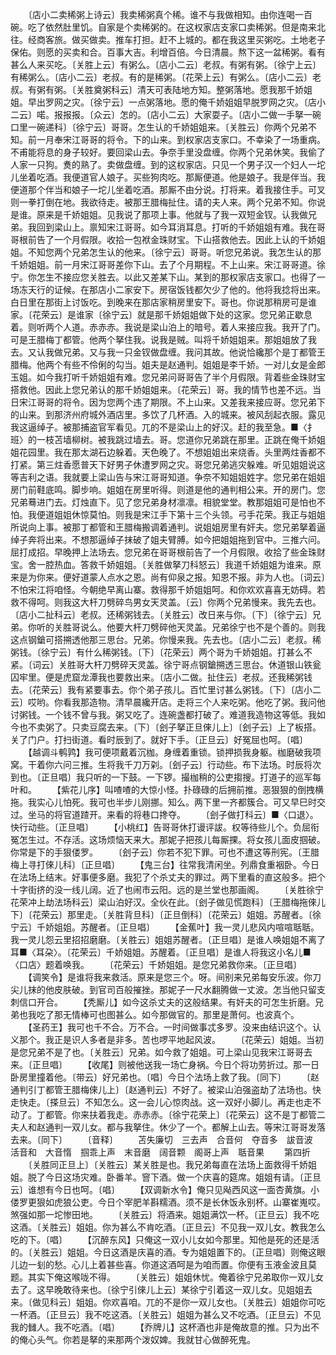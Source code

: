 <!-- { "loadSidebar": true } -->
　　〔店小二卖稀粥上诗云〕我卖稀粥真个稀。谁不与我做相知。由你连喝一百碗。吃了依然肚里饥。自家是个卖稀粥的。在这权家店支家口卖稀粥。但是南来北往。经商客旅。做买做卖。推车打担。赶不上城的。都在我这里买粥吃。土地老子保佑。则愿的买卖和合。百事大吉。利增百倍。今日清晨。熬下这一盆稀粥。看有甚么人来买吃。〔关胜上云〕有粥么。〔店小二云〕老叔。有粥有粥。〔徐宁上云〕有稀粥么。〔店小二云〕老叔。有的是稀粥。〔花荣上云〕有粥么。〔店小二云〕老叔。有粥有粥。〔关胜奠粥科云〕清天可表陆地方知。整粥落地。愿我那千娇姐姐。早出罗网之灾。〔徐宁云〕一点粥落地。愿的俺千娇姐姐早脱罗网之灾。〔店小二云〕喏。报报报。〔众云〕怎的。〔店小二云〕大家耍子。〔店小二做一手拏一碗口里一碗递科〕〔徐宁云〕哥哥。怎生认的千娇姐姐来。〔关胜云〕你两个兄弟不知。前一月奉宋江哥哥的将令。下的山来。到权家店支家口。不幸染了一场重病。不甫能将息的身子较好。要回梁山去。争奈手里没盘缠。你两个兄弟休笑。我偷了人家一只狗。煑的熟了。卖做盘缠。到的这权家店。只见一个男子汉一个妇人一坨儿坐着吃酒。我便道官人娘子。买些狗肉吃。那厮便道。他是娘子。我是伴当。我便道那个伴当和娘子一坨儿坐着吃酒。那厮不由分说。打将来。着我接住手。可叉则一拳打倒在地。我欲待走。被那王腊梅扯住。请的夫人来。两个兄弟不知。你说是谁。原来是千娇姐姐。见我说了那项上事。他就与了我一双短金钗。认我做兄弟。我回到梁山上。禀知宋江哥哥。如今耳消耳息。打听的千娇姐姐有难。我在哥哥根前告了一个月假限。收拾一包袱金珠财宝。下山搭救他去。因此上认的千娇姐姐。不知您两个兄弟怎生认的他来。〔徐宁云〕哥哥。听您兄弟说。我怎生认的那千娇姐姐。前一月宋江哥哥差你下山。去了个月期程。不上山来。宋江哥哥道。徐宁。你怎生不接应您关胜去。以此又差某下山。某到的那权家店支家口。也得了一场冻天行的证候。在那店小二家安下。房宿饭钱都欠少了他的。他将我捻将出来。白日里在那街上讨饭吃。到晚来在那店家稍房里安下。哥也。你说那稍房可是谁家。〔花荣云〕是谁家〔徐宁云〕就是那千娇姐姐做下处的这家。您兄弟正歇息着。则听两个人道。赤赤赤。我说是梁山泊上的暗号。着人来接应我。我开了门。可是王腊梅丁都管。他两个拏住我。说我是贼。叫将千娇姐姐来。那姐姐放了我去。又认我做兄弟。又与我一只金钗做盘缠。我问其故。他说恰纔那个是丁都管王腊梅。他两个有些不伶俐的勾当。姐夫是赵通判。姐姐是李千娇。一对儿女是金郎玉姐。如今我打听千娇姐姐有难。您兄弟问哥哥告了半个月假限。背着些金珠财宝搭救他。因此上您兄弟认的那千娇姐姐来。〔花荣云〕哥。我的情节也差不远。当日宋江哥哥的将令。因为您两个违了期限。不上山来。又差我来接应哥。您兄弟下的山来。到那济州府城外酒店里。多饮了几杯酒。入的城来。被风刮起衣服。露见我这逼绰子。被那捕盗官军看见。兀的不是梁山上的好汉。赶的我至急。■〈扌班〉的一枝苫墙柳树。被我跳过墙去。哥。您道你兄弟跳在那里。正跳在俺千娇姐姐花园里。我在那太湖石边躲着。天色晚了。不想姐姐出来烧香。头里两炷香都不打紧。第三炷香愿普天下好男子休遭罗网之灾。哥您兄弟逃灾躲难。听见姐姐说这等吉利之语。我就要上梁山告与宋江哥哥知道。争奈不知姐姐姓字。您兄弟在姐姐房门前鞋底鸣。脚步响。姐姐在房里听得。则道是他的通判相公来。开的房门。您兄弟蓦进门去。灯烛直下。见了您兄弟身材凛凛。相貌堂堂。教那姐姐可是怕也不怕。我便道姐姐休惊莫怕。则我是宋江手下第十三个头领。弓手花荣。我正与姐姐所说向上事。被那丁都管和王腊梅搬调着通判。说姐姐房里有奸夫。您兄弟拏着逼绰子奔将出来。不想那逼绰子抹破了姐夫臂膊。如今把姐姐拖到官中。三推六问。屈打成招。早晚押上法场去。您兄弟在哥哥根前告了一个月假限。收拾了些金珠财宝。舍一腔热血。答救千娇姐姐。〔关胜做拏刀科怒云〕我道千娇姐姐为谁来。原来是为你来。便好道蒙人点水之恩。尚有仰泉之报。知恩不报。非为人也。〔词云〕不怕宋江将咱怪。今朝绝早离山寨。救得那千娇姐姐呵。和你欢欢喜喜无妨碍。若救不得呵。则我这大杆刀劈碎鸟男女天灵盖。〔云〕你两个兄弟慢来。我先去也。〔店小二扯科云〕老叔。还稀粥钱去。〔关胜云〕改日来与你。〔下〕〔徐宁云〕兄弟。你听的关胜哥说么。他要大杆刀劈碎他天灵盖。兄弟徐宁也不是个善的。则我这点钢鎗可搭搠透他那三思台。兄弟。你慢来我。先去也。〔店小二云〕老叔。稀粥钱。〔徐宁云〕有什么稀粥钱。〔下〕〔花荣云〕两个哥为千娇姐姐。打甚么不紧。〔词云〕关胜哥大杆刀劈碎天灵盖。徐宁哥点钢鎗搠透三思台。休道银山铁瓮囚牢里。便是虎窟龙潭我也要救出来。〔店小二做。扯住云〕老叔。还我稀粥钱去。〔花荣云〕我有紧要事去。你个弟子孩儿。百忙里讨甚么粥钱。〔下〕〔店小二云〕哎哟。你看我那造物。清早晨纔开店。走将三个人来吃粥。他吃了粥。我问他讨粥钱。一个钱不曾与我。粥又吃了。连碗盏都打破了。难道我造物这等低。我如今也不卖粥了。只卖豆腐去来。〔下〕〔刽子拏正旦倈儿上〕〔刽子云〕上了板搭。关了门户。打扫街道。看时辰到了。就好下手。〔正旦云〕好冤屈也呵。〔唱〕
　　【越调斗鹌鹑】我可便项戴着沉枷。身缠着重锁。锁押损我身躯。枷磨破我项窝。干着你六问三推。生将我千刀万刴。〔刽子云〕行动些。布下法场。时辰将次到也。〔正旦唱〕我只听的一下鼓。一下锣。撮枷稍的公吏搊搜。打道子的巡军每叶和。
　　【紫花儿序】叫喳喳的大惊小怪。扑碌碌的后拥前推。恶狠狠的倒拽横拖。我实心儿怕死。我可也半步儿刚挪。知么。两下里一齐都簇合。可又早巳时交过。坐马的将官道蹅开。来看的将巷口搀夺。
　　〔刽子做打科云〕■〈口退〉。快行动些。〔正旦唱〕
　　【小桃红】告哥哥休打谩评詙。权等待些儿个。负屈衔冤怎生过。不存活。这场烦恼天来大。那妮子把孩儿每厮捰。将女孩儿面皮掴破。你常是下的手狠偻罗。
　　〔刽子云〕你若不犯下罪。可也不遭这等刑宪。〔王腊梅上寻打倈儿科〕〔正旦唱〕
　　【鬼三台】往常我清闲坐。列鼎食重裀卧。今日在法场上结末。好事便多磨。我犯了个杀丈夫的罪过。两下里看的直这般多。把个十字街挤的没一线儿阔。近了也闹市云阳。远的是兰堂也那画阁。
　　〔关胜徐宁花荣冲上劫法场科云〕梁山泊好汉。全伙在此。〔刽子做见慌跑科〕〔王腊梅拖倈儿下〕〔花荣云〕那里走。〔关胜背旦科〕〔正旦倒科〕〔花荣云〕姐姐。苏醒者。〔徐宁云〕千娇姐姐。苏醒者。〔正旦唱〕
　　【金蕉叶】我一灵儿悲风内喧喧聒聒。我一灵儿怨云里招招磨磨。〔关胜云〕姐姐苏醒者。〔正旦唱〕是谁人唤姐姐不离了耳■〈耳朶〉。〔花荣云〕千娇姐姐。苏醒着。〔正旦唱〕是谁人将我这小名儿■〈口店〉题着唤我。
　　〔花荣云〕千娇姐姐。是您兄弟救你来。〔正旦唱〕
　　【调笑令】是谁将我来救活。原来是您三个。呀。间别来兄弟每安乐波。你刀尖儿抹的他皮肤破。到官司百般摧挫。那妮子一尺水翻腾做一丈波。怎当他只留支刺信口开合。
　　【秃厮儿】如今这杀丈夫的这般结果。有奸夫的可怎生折磨。兄弟也我吃了那无情棒可也图甚么。如今那做官的。那里是萧何。也波真个。
　　【圣药王】我可也千不合。万不合。一时间做事忒多罗。没来由结识这个。认义那个。我正是识人多者是非多。苦也啰平地起风波。
　　〔花荣云〕姐姐。当初是您兄弟不是了也。〔关胜云〕兄弟。如今救了姐姐。可上梁山见我宋江哥哥去来。〔正旦唱〕
　　【收尾】则被他送我一场亡身祸。今日个将功劳折过。那一日卧房里撞着他。〔带云〕好兄弟也。〔唱〕今日个法场上救了我。〔同下〕
　　〔赵通判引丁都管王腊梅倈儿上〕〔赵通判云〕不好了。被梁山泊强盗劫了法场也。快走快走。〔搽旦云〕不知怎么。这一会儿心惊肉战。这一双好小脚儿。再走也走不动了。丁都管。你来扶着我走。赤赤赤。〔徐宁花荣上〕〔花荣云〕这不是丁都管二夫人和赵通判一双儿女。都与我拏住。休少了一个。都解上山去。等宋江哥哥发落去来。〔同下〕
　　〔音释〕
　　苫失廉切　三去声　合音何　夺音多　詙音波　活音和　大音惰　掴乖上声　末音磨　阔音颗　阁哥上声　聒音果
　　第四折
　　〔关胜同正旦上〕〔关胜云〕某关胜是也。我兄弟每直在法场上面救得千娇姐姐。脱了今日这场灾难。卧番羊。窨下酒。做一个庆喜的筵席。姐姐有请。〔正旦云〕谁想有今日也呵。〔唱〕
　　【双调新水令】俺只见飐西风这一面杏黄旗。小偻罗更狠如虎狼公吏。今日个宰肥羊斟糯酒。须不是长休饭永别杯。山寨崔嵬哎。煞强如那一坨惨田地。
　　〔关胜云〕将酒来。姐姐满饮一杯。〔正旦云〕我不吃这酒。〔关胜云〕姐姐。你为甚么不肯吃酒。〔正旦云〕不见我一双儿女。教我怎么吃的下。〔唱〕
　　【沉醉东风】只俺这一双小儿女如今那里。知他是死的还是活的。〔关胜云〕姐姐。今日这酒是庆喜的酒。专为姐姐置下的。〔正旦唱〕则俺这眼儿边一刬的愁。心儿上着甚些喜。你道这酒呵是为咱而置。你便有玉液金波且莫题。其实下俺这喉咙不得。
　　〔关胜云〕姐姐休忧。俺着徐宁兄弟取你一双儿女去了。这早晚敢待来也。〔徐宁引倈儿上云〕某徐宁引着这一双儿女。见姐姐去来。〔做见科云〕姐姐。你欢喜咱。兀的不是你一双儿女也。〔关胜云〕姐姐你可吃一杯酒。〔正旦云〕我不吃这酒。〔关胜云〕姐姐为甚么又不吃酒。〔正旦云〕不见我的雠人。我不吃酒。〔唱〕
　　【乔牌儿】这杯酒也非是俺故意的推。只为出不的俺心头气。你若是拏的来那两个泼奴婢。我就甘心做醉死鬼。
